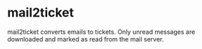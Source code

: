 # mail2ticket

mail2ticket converts emails to tickets. Only unread messages are downloaded and marked as read from the mail server.
